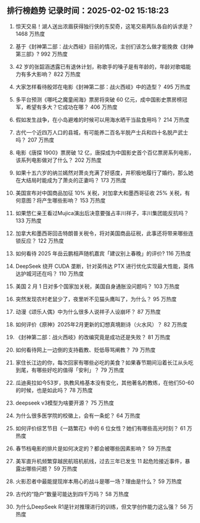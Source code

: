 
## 排行榜趋势 记录时间：2025-02-02 15:18:23
  
  1. 惊天交易！湖人送出浓眉获得独行侠的东契奇，这笔交易两队各自的诉求是？ 1468 万热度
    
  2. 基于《封神第二部：战火西岐》目前的情况，主创们该怎么做才能挽救《封神第三部》? 992 万热度
    
  3. 42 岁的张韶涵透露已有退休计划，称歌手的嗓子是有年龄的，年龄对歌唱能力有多大影响？ 822 万热度
    
  4. 大家怎样看待殷郊在电影《封神第二部：战火西岐》中的造型？ 495 万热度
    
  5. 多平台预测《哪吒之魔童闹海》票房将突破 60 亿元，成中国影史票房榜冠军，希望有多大？它成功在哪？ 406 万热度
    
  6. 假如发生战争，在小岛避难的时候可以用海水晒干当盐食用吗？ 214 万热度
    
  7. 古代一个近四万人口的县城，有可能养二百名半脱产士兵和四十名脱产武士吗？ 207 万热度
    
  8. 电影《唐探 1900》票房破 12 亿，唐探成为中国影史首个百亿票房系列电影，该系列电影做对了什么？ 202 万热度
    
  9. 如果十五六岁的纳兰嫣然对萧炎充满了好感度，并积极地履行了婚约，那么她在大结局时能成为了萧炎的正妻吗？ 173 万热度
    
  10. 美国宣布对中国商品加征 10% 关税，对加拿大和墨西哥征收 25% 关税，有何意图？将产生哪些影响？ 153 万热度
    
  11. 如果悠仁亲王看过Mujica演出后决意要强占丰川祥子，丰川集团能反抗吗？ 133 万热度
    
  12. 加拿大和墨西哥回击特朗普关税令，将对美国商品征税，此事还将带来哪些连锁反应？ 122 万热度
    
  13. 如何看待 2025 年岳云鹏相声随机嘉宾「建议别上春晚」的评价? 116 万热度
    
  14. DeepSeek 绕开 CUDA 垄断，针对英伟达 PTX 进行优化实现最大性能，英伟达护城河还在吗？ 110 万热度
    
  15. 美国 2 月 1 日对多个国家加关税，美国自身通胀没问题吗？ 103 万热度
    
  16. 突然发现农村老鼠少了，夜里听不见猫头鹰叫了，为什么？ 95 万热度
    
  17. 动漫《颂乐人偶》中为什么很多人说祥子人设崩坏？ 87 万热度
    
  18. 如何评价《原神》2025年2月更新的幻想真境剧诗（火水风）？ 82 万热度
    
  19. 《封神第二部：战火西岐》的改编究竟是成功还是失败？ 81 万热度
    
  20. 如何看待网上一边倒的支持截教、贬低辱骂阐教？ 79 万热度
    
  21. 家住长江边的你，每次回家有哪些必吃的美食？如果春节期间沿着长江从头吃到尾，有哪些好吃的值得「安利」？ 79 万热度
    
  22. 瓜迪奥拉如今53岁，执教风格基本没有变化，其他著名的教练，在他们50-60的时候，也是如此吗？ 78 万热度
    
  23. deepseek v3模型为啥要开源？ 75 万热度
    
  24. 为什么很多医学院的校徽上，会有一条蛇？ 64 万热度
    
  25. 如何评价综艺节目《一路繁花》中的 6 位女性？她们有哪些高光时刻？ 61 万热度
    
  26. 春节档电影的排片是如何决定的？都会被哪些因素影响？ 59 万热度
    
  27. 美军直升机频繁穿越民航班机航线，过去三年已发生 11 起危险接近事件，暴露出哪些问题？ 59 万热度
    
  28. 火影忍者中最能提现岸本用心的战斗是哪一场？理由是什么？ 59 万热度
    
  29. 古代的“隐户”数量可能达到四千万吗？ 58 万热度
    
  30. 为什么DeepSeek R1是针对推理进行的训练，但文学创作能力这么强？ 56 万热度
    